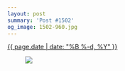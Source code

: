 ```yaml
---
layout: post
summary: 'Post #1502'
og_image: 1502-960.jpg
---
```


<div class="post">
 <time>
  <a href="/1502">
   {{ page.date | date: "%B %-d, %Y" }}
  </a>
 </time>
 <a href="/1502">
  <figure data-taken="10/21/2021">
   <img sizes="(min-width: 700px) 50vw, calc(100vw - 2rem)" src="{{ site.assets_url }}/1502-480.jpg" srcset="{{ site.assets_url }}/1502-240.jpg 240w, {{ site.assets_url }}/1502-480.jpg 480w, {{ site.assets_url }}/1502-720.jpg 720w, {{ site.assets_url }}/1502-960.jpg 960w"/>
  </figure>
 </a>
</div>
